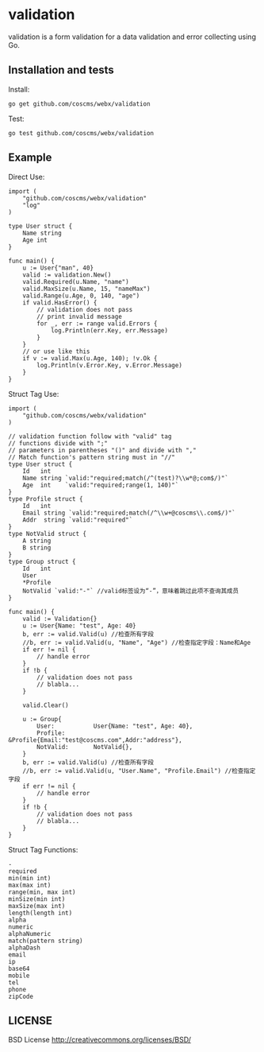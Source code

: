 validation
==============

validation is a form validation for a data validation and error collecting using Go.

## Installation and tests

Install:

	go get github.com/coscms/webx/validation

Test:

	go test github.com/coscms/webx/validation

## Example

Direct Use:

	import (
		"github.com/coscms/webx/validation"
		"log"
	)

	type User struct {
		Name string
		Age int
	}

	func main() {
		u := User{"man", 40}
		valid := validation.New()
		valid.Required(u.Name, "name")
		valid.MaxSize(u.Name, 15, "nameMax")
		valid.Range(u.Age, 0, 140, "age")
		if valid.HasError() {
			// validation does not pass
			// print invalid message
			for _, err := range valid.Errors {
				log.Println(err.Key, err.Message)
			}
		}
		// or use like this
		if v := valid.Max(u.Age, 140); !v.Ok {
			log.Println(v.Error.Key, v.Error.Message)
		}
	}

Struct Tag Use:

	import (
		"github.com/coscms/webx/validation"
	)

	// validation function follow with "valid" tag
	// functions divide with ";"
	// parameters in parentheses "()" and divide with ","
	// Match function's pattern string must in "//"
	type User struct {
		Id   int
		Name string `valid:"required;match(/^(test)?\\w*@;com$/)"`
		Age  int    `valid:"required;range(1, 140)"`
	}
	type Profile struct {
		Id   int
		Email string `valid:"required;match(/^\\w+@coscms\\.com$/)"`
		Addr  string `valid:"required"`
	}
	type NotValid struct {
		A string
		B string
	}
	type Group struct {
		Id   int
		User
		*Profile
		NotValid `valid:"-"` //valid标签设为“-”，意味着跳过此项不查询其成员
	}

	func main() {
		valid := Validation{}
		u := User{Name: "test", Age: 40}
		b, err := valid.Valid(u) //检查所有字段
		//b, err := valid.Valid(u, "Name", "Age") //检查指定字段：Name和Age
		if err != nil {
			// handle error
		}
		if !b {
			// validation does not pass
			// blabla...
		}

		valid.Clear()

		u := Group{
			User:           User{Name: "test", Age: 40},
			Profile:        &Profile{Email:"test@coscms.com",Addr:"address"},
			NotValid:       NotValid{},
		}
		b, err := valid.Valid(u) //检查所有字段
		//b, err := valid.Valid(u, "User.Name", "Profile.Email") //检查指定字段
		if err != nil {
			// handle error
		}
		if !b {
			// validation does not pass
			// blabla...
		}
	}

Struct Tag Functions:

	-
	required
	min(min int)
	max(max int)
	range(min, max int)
	minSize(min int)
	maxSize(max int)
	length(length int)
	alpha
	numeric
	alphaNumeric
	match(pattern string)
	alphaDash
	email
	ip
	base64
	mobile
	tel
	phone
	zipCode


## LICENSE

BSD License http://creativecommons.org/licenses/BSD/
